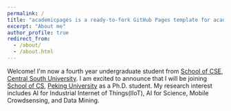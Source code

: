 ```yaml
---
permalink: /
title: "academicpages is a ready-to-fork GitHub Pages template for academic personal websites"
excerpt: "About me"
author_profile: true
redirect_from: 
  - /about/
  - /about.html
---
```


Welcome! I'm now a fourth year undergraduate student from [School of CSE](https://cse.csu.edu.cn/), [Central South University](https://www.csu.edu.cn/). I am excited to announce that I will be joining [School of CS](https://cs.pku.edu.cn/), [Peking University](https://www.pku.edu.cn/) as a Ph.D. student. My research interest includes AI for Industrial Internet of Things(IIoT), AI for Science, Mobile Crowdsensing, and Data Mining.

<!-- I am very fortunate to be advised by [Prof. XXX](https://www.XXX.com/) of XXX Lab from [School of Computer Science](https://cs.pku.edu.cn/), Peking University. I was advised by [Prof. XX](https://XXX.pku.edu.cn/) from [School of Computer Science](https://cs.pku.edu.cn/), Peking University.

You can find my CV here: [XX's Curriculum Vitae](../assets/Curriculum_Vitae.pdf).

[Email](mailto:XX@stu.pku.edu.cn) / [Github](https://github.com/QiuDi233) / [Wechat](../images/wechat.jpg) / [CSDN](https://blog.csdn.net/qd1813100174?spm=1000.2115.3001.5343) -->

